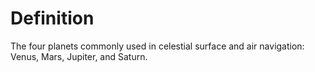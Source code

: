 # Definition

The four planets commonly used in celestial surface and air navigation:
Venus, Mars, Jupiter, and Saturn.
